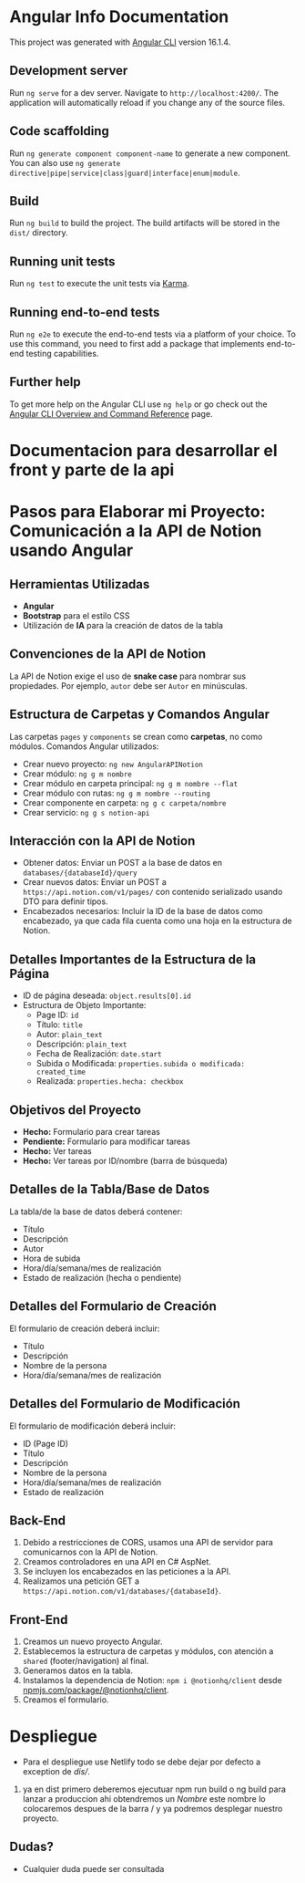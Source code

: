 # Angular Info Documentation

This project was generated with [Angular CLI](https://github.com/angular/angular-cli) version 16.1.4.

## Development server

Run `ng serve` for a dev server. Navigate to `http://localhost:4200/`. The application will automatically reload if you change any of the source files.

## Code scaffolding

Run `ng generate component component-name` to generate a new component. You can also use `ng generate directive|pipe|service|class|guard|interface|enum|module`.

## Build

Run `ng build` to build the project. The build artifacts will be stored in the `dist/` directory.

## Running unit tests

Run `ng test` to execute the unit tests via [Karma](https://karma-runner.github.io).

## Running end-to-end tests

Run `ng e2e` to execute the end-to-end tests via a platform of your choice. To use this command, you need to first add a package that implements end-to-end testing capabilities.

## Further help

To get more help on the Angular CLI use `ng help` or go check out the [Angular CLI Overview and Command Reference](https://angular.io/cli) page.

# Documentacion para desarrollar el front y parte de la api
# Pasos para Elaborar mi Proyecto: Comunicación a la API de Notion usando Angular

## Herramientas Utilizadas
- **Angular**
- **Bootstrap** para el estilo CSS
- Utilización de **IA** para la creación de datos de la tabla

## Convenciones de la API de Notion
La API de Notion exige el uso de **snake case** para nombrar sus propiedades. Por ejemplo, `autor` debe ser `Autor` en minúsculas.

## Estructura de Carpetas y Comandos Angular
Las carpetas `pages` y `components` se crean como **carpetas**, no como módulos.
Comandos Angular utilizados:
- Crear nuevo proyecto: `ng new AngularAPINotion`
- Crear módulo: `ng g m nombre`
- Crear módulo en carpeta principal: `ng g m nombre --flat`
- Crear módulo con rutas: `ng g m nombre --routing`
- Crear componente en carpeta: `ng g c carpeta/nombre`
- Crear servicio: `ng g s notion-api`

## Interacción con la API de Notion
- Obtener datos: Enviar un POST a la base de datos en `databases/{databaseId}/query`
- Crear nuevos datos: Enviar un POST a `https://api.notion.com/v1/pages/` con contenido serializado usando DTO para definir tipos.
- Encabezados necesarios: Incluir la ID de la base de datos como encabezado, ya que cada fila cuenta como una hoja en la estructura de Notion.

## Detalles Importantes de la Estructura de la Página
- ID de página deseada: `object.results[0].id`
- Estructura de Objeto Importante:
  - Page ID: `id`
  - Título: `title`
  - Autor: `plain_text`
  - Descripción: `plain_text`
  - Fecha de Realización: `date.start`
  - Subida o Modificada: `properties.subida o modificada: created_time`
  - Realizada: `properties.hecha: checkbox`

## Objetivos del Proyecto
- **Hecho:** Formulario para crear tareas
- **Pendiente:** Formulario para modificar tareas
- **Hecho:** Ver tareas
- **Hecho:** Ver tareas por ID/nombre (barra de búsqueda)

## Detalles de la Tabla/Base de Datos
La tabla/de la base de datos deberá contener:
- Título
- Descripción
- Autor
- Hora de subida
- Hora/día/semana/mes de realización
- Estado de realización (hecha o pendiente)

## Detalles del Formulario de Creación
El formulario de creación deberá incluir:
- Título
- Descripción
- Nombre de la persona
- Hora/día/semana/mes de realización

## Detalles del Formulario de Modificación
El formulario de modificación deberá incluir:
- ID (Page ID)
- Título
- Descripción
- Nombre de la persona
- Hora/día/semana/mes de realización
- Estado de realización

## Back-End
1. Debido a restricciones de CORS, usamos una API de servidor para comunicarnos con la API de Notion.
2. Creamos controladores en una API en C# AspNet.
3. Se incluyen los encabezados en las peticiones a la API.
4. Realizamos una petición GET a `https://api.notion.com/v1/databases/{databaseId}`.

## Front-End
1. Creamos un nuevo proyecto Angular.
2. Establecemos la estructura de carpetas y módulos, con atención a `shared` (footer/navigation) al final.
3. Generamos datos en la tabla.
4. Instalamos la dependencia de Notion: `npm i @notionhq/client` desde [npmjs.com/package/@notionhq/client](https://www.npmjs.com/package/@notionhq/client).
5. Creamos el formulario.

# Despliegue
- Para el despliegue use Netlify todo se debe dejar por defecto a exception de _dis/_.
1. ya en dist primero deberemos ejecutuar npm run build o ng build para lanzar a produccion ahi obtendremos un *Nombre* este nombre lo colocaremos despues de la barra / y ya podremos desplegar nuestro proyecto.

##  Dudas?
- Cualquier duda puede ser consultada 

